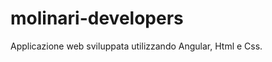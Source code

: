 molinari-developers
===================

Applicazione web sviluppata utilizzando Angular, Html e Css. 
